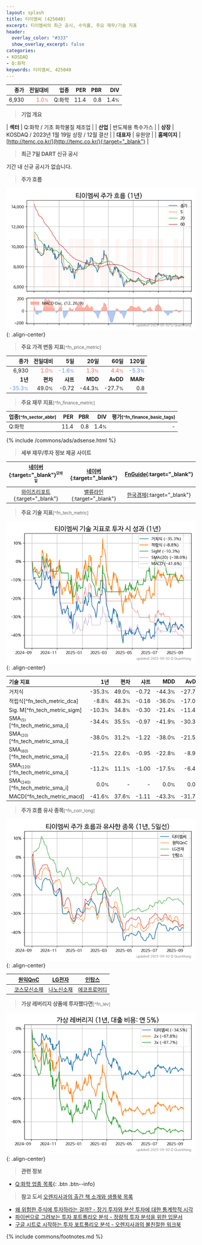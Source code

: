 ```yaml
---
layout: splash
title: 티이엠씨 (425040)
excerpt: 티이엠씨의 최근 공시, 수익률, 주요 재무/기술 지표
header:
  overlay_color: "#333"
  show_overlay_excerpt: false
categories:
- KOSDAQ
- Q:화학
keywords: 티이엠씨, 425040
---
```


| **종가** | **전일대비** | **업종** | **PER** | **PBR** | **DIV** |
| -------: | -----------: | -------: | ------: | ------: | ------: |
| 6,930 | <span style="color: tomato">1.0<small>%</small></span> | Q:화학 | 11.4 | 0.8 | 1.4<small>%</small> |

<!-- more -->


> **기업 개요**<a id="company"></a>

| <span style="white-space:nowrap;">**섹터**</span> | Q:화학 / 기초 화학물질 제조업 |
| <span style="white-space:nowrap;">**산업**</span> | 반도체용 특수가스 |
| <span style="white-space:nowrap;">**상장**</span> | KOSDAQ / 2023년 1월 19일 상장 / 12월 결산 |
| <span style="white-space:nowrap;">**대표자**</span> | 유원양 |
| <span style="white-space:nowrap;">**홈페이지**</span> | [http://temc.co.kr/](http://temc.co.kr/){:target="_blank"} |


> **최근 7일 DART 신규 공시**<a id="dart"></a>

기간 내 신규 공시가 없습니다.


> **주가 흐름**<a id="price"></a>

![425040](/stock/images/425040.png){: .align-center}


> **주요 가격 변동 지표**<small>[^fn_price_metric]</small>

| **종가** | **전일대비** | **5일** | **20일** | **60일** | **120일** |
| -------: | -----------: | ------: | -------: | -------: | --------: |
| 6,930 | <span style="color: tomato">1.0<small>%</small></span> | <span style="color: cornflowerblue">-1.6<small>%</small></span> | <span style="color: tomato">1.3<small>%</small></span> | <span style="color: tomato">4.4<small>%</small></span> | <span style="color: cornflowerblue">-5.3<small>%</small></span> |
| **1년** | **편차** | **샤프** | **MDD** | **AvDD** | **MARr** |
| <span style="color: cornflowerblue">-35.3<small>%</small></span> | 49.0<small>%</small> | -0.72 | -44.3<small>%</small> | -27.7<small>%</small> | 0.8 |


> **주요 재무 지표**<small>[^fn_finance_metric]</small>

| **업종**<small>[^fn_sector_abbr]</small> | **PER** | **PBR** | **DIV** | **평가**<small>[^fn_finance_basic_tags]</small> |
| :--------------------------------------- | ------: | ------: | ------: | ----------------------------------------------: |
| Q:화학 | 11.4 | 0.8 | 1.4<small>%</small> | - |



{% include /commons/ads/adsense.html %}

> **세부 재무/투자 정보 제공 사이트**

| [네이버](https://m.stock.naver.com/domestic/stock/425040/finance/summary){:target="_blank"}<sup><small>모바일</small></sup> | [네이버](https://finance.naver.com/item/coinfo.naver?code=425040){:target="_blank"} | [FnGuide](https://comp.fnguide.com/SVO2/ASP/SVD_Invest.asp?gicode=A425040&MenuYn=Y){:target="_blank"} |
| :---: | :---: | :---: |
| [와이즈리포트](https://comp.wisereport.co.kr/company/c1040001.aspx?cmp_cd=425040){:target="_blank"} | [밸류라인](https://www.valueline.co.kr/finance/summary/425040){:target="_blank"} | [한국경제](https://markets.hankyung.com/stock/425040/financial-summary){:target="_blank"} |


> **주요 기술 지표**<small>[^fn_tech_metric]</small>


![425040](/stock/images/425040_tech.png){: .align-center}

| **기술 지표** | **1년** | **편차** | **샤프** | **MDD** | **AvDD** |
| :------------ | ------: | -----------: | -------: | ------: | -------: |
| 거치식 | -35.3<small>%</small> | 49.0<small>%</small> | -0.72 | -44.3<small>%</small> | -27.7<small>%</small> |
| 적립식[^fn_tech_metric_dca] | -8.8<small>%</small> | 48.3<small>%</small> | -0.18 | -36.0<small>%</small> | -17.0<small>%</small> |
| Sig. M[^fn_tech_metric_sigm] | -10.3<small>%</small> | 34.8<small>%</small> | -0.30 | -21.4<small>%</small> | -11.4<small>%</small> |
| SMA<small><sub>(5)</sub></small>[^fn_tech_metric_sma_i] | -34.4<small>%</small> | 35.5<small>%</small> | -0.97 | -41.9<small>%</small> | -30.3<small>%</small> |
| SMA<small><sub>(20)</sub></small>[^fn_tech_metric_sma_i] | -38.0<small>%</small> | 31.2<small>%</small> | -1.22 | -38.0<small>%</small> | -21.5<small>%</small> |
| SMA<small><sub>(60)</sub></small>[^fn_tech_metric_sma_i] | -21.5<small>%</small> | 22.6<small>%</small> | -0.95 | -22.8<small>%</small> | -8.9<small>%</small> |
| SMA<small><sub>(120)</sub></small>[^fn_tech_metric_sma_i] | -11.2<small>%</small> | 11.1<small>%</small> | -1.00 | -17.5<small>%</small> | -6.4<small>%</small> |
| SMA<small><sub>(240)</sub></small>[^fn_tech_metric_sma_i] | 0.0<small>%</small> | - | - | 0.0<small>%</small> | 0.0<small>%</small> |
| MACD[^fn_tech_metric_macd] | -41.6<small>%</small> | 37.6<small>%</small> | -1.11 | -43.3<small>%</small> | -31.7<small>%</small> |


> **주가 흐름 유사 종목**<a id="corr"></a><small>[^fn_corr_long]</small>

![425040](/stock/images/425040_corr.png){: .align-center}

|       | [원익QnC](/074600/) | [LG전자](/066570/) | [인탑스](/049070/) |
| :---: | :------------------------------------: | :------------------------------------: | :------------------------------------: |
|       | [코스모신소재](/005070/) | [나노신소재](/121600/) | [에코프로머티](/450080/) |


> **가상 레버리지 상품에 투자했다면**<a id="2x"></a><small>[^fn_lev]</small>

![425040](/stock/images/425040_2x.png){: .align-center}


> **관련 정보**

- [Q:화학 업종 목록](/stats/sector/kosdaq_업종_화학_종목/){: .btn .btn--info}

> **참고 도서** [오렌지사과의 출간 책 소개와 샘플북 목록](https://kongdori.tistory.com/691)

- [왜 위험한 주식에 투자하라는 걸까? - 장기 투자와 분산 투자에 대한 통계학적 시각](https://kongdori.tistory.com/421)
- [파이썬으로 그려보는 투자 포트폴리오 분석  - 정량적 투자 분석을 위한 입문서](https://kongdori.tistory.com/643)
- [구글 시트로 시작하는 투자 포트폴리오 분석 - 오렌지사과의 불친절한 워크북](https://kongdori.tistory.com/449)


{% include commons/footnotes.md %}